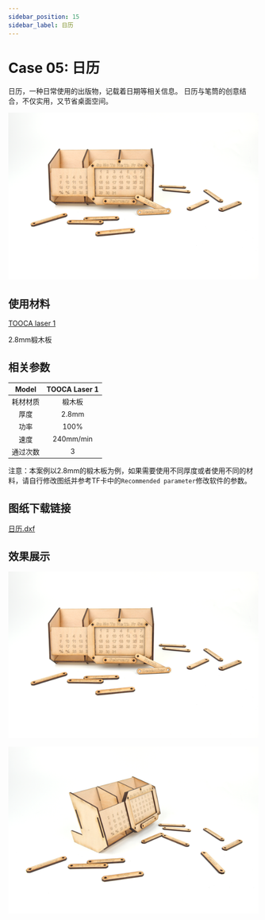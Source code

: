 ```yaml
---
sidebar_position: 15
sidebar_label: 日历
---
```



# Case 05: 日历



日历，一种日常使用的出版物，记载着日期等相关信息。
日历与笔筒的创意结合，不仅实用，又节省桌面空间。


![](./images/tooca-laser-1-case-05-01.png)

## 使用材料

[TOOCA laser 1](https://www.elecfreaks.com/elecfreaks-tooca-laser-1.html)

2.8mm椴木板


## 相关参数

|Model|TOOCA Laser 1|
|:-------:|:-------:|
|耗材材质|椴木板|
|厚度|2.8mm|
|功率|100%|
|速度|240mm/min|
|通过次数|3|

注意：本案例以2.8mm的椴木板为例，如果需要使用不同厚度或者使用不同的材料，请自行修改图纸并参考TF卡中的`Recommended parameter`修改软件的参数。

## 图纸下载链接


[日历.dxf](https://minhaskamal.github.io/DownGit/#/home?url=https://github.com/elecfreaks/learn-en/blob/master/tooca-laser-1/file/Cutting/calendar/calendar.dxf)

## 效果展示

![](./images/tooca-laser-1-case-05-01.png)

![](./images/tooca-laser-1-case-05-02.png)

